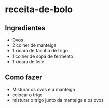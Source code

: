 # receita-de-bolo
## Ingredientes
- Ovos
- 2 colher de manteiga
- 1 xicara de farinha de trigo
- 1 colher de sopa de fermento
- 1 xicara de leite
## Como fazer
- Misturar os ovos e a manteiga
- colocar o trigo
- misturar o trigo junto da manteiga e os ovos